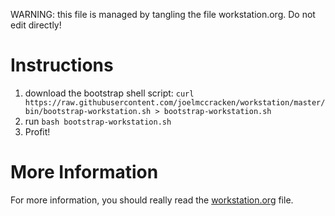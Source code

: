WARNING: this file is managed by tangling the file workstation.org. Do not edit directly!

# Instructions

1. download the bootstrap shell script:
`curl https://raw.githubusercontent.com/joelmccracken/workstation/master/bin/bootstrap-workstation.sh > bootstrap-workstation.sh`
2. run `bash bootstrap-workstation.sh`
3. Profit!

# More Information

For more information, you should really read the <a href="workstation.org">workstation.org</a> file.
